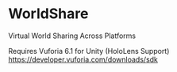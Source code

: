 # WorldShare
Virtual World Sharing Across Platforms

Requires Vuforia 6.1 for Unity (HoloLens Support)
https://developer.vuforia.com/downloads/sdk

